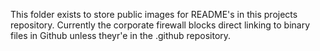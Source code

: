 This folder exists to store public images for README's in this projects repository. Currently the corporate firewall blocks direct linking to binary files in Github unless theyr'e in the .github repository.

